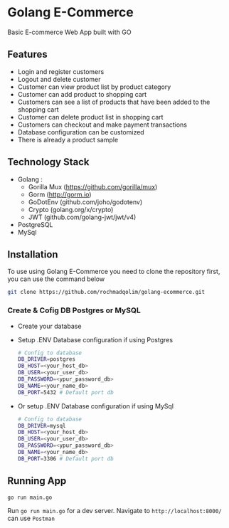 # Golang E-Commerce

Basic E-commerce Web App built with GO

## Features

- Login and register customers
- Logout and delete customer
- Customer can view product list by product category
- Customer can add product to shopping cart
- Customers can see a list of products that have been added to the shopping cart
- Customer can delete product list in shopping cart
- Customers can checkout and make payment transactions
- Database configuration can be customized
- There is already a product sample

## Technology Stack

- Golang :
  - Gorilla Mux (https://github.com/gorilla/mux)
  - Gorm (http://gorm.io)
  - GoDotEnv (github.com/joho/godotenv)
  - Crypto (golang.org/x/crypto)
  - JWT (github.com/golang-jwt/jwt/v4)
- PostgreSQL
- MySql

## Installation

To use using Golang E-Commerce you need to clone the repository first, you can use the command below

```sh
git clone https://github.com/rochmadqolim/golang-ecommerce.git
```

### Create & Cofig DB Postgres or MySQL

- Create your database
- Setup .ENV Database configuration if using Postgres

  ```sh
  # Config to database
  DB_DRIVER=postgres
  DB_HOST=<your_host_db>
  DB_USER=<your_user_db>
  DB_PASSWORD=<ypur_password_db>
  DB_NAME=<your_name_db>
  DB_PORT=5432 # Default port db
  ```

- Or setup .ENV Database configuration if using MySql
  ```sh
  # Config to database
  DB_DRIVER=mysql
  DB_HOST=<your_host_db>
  DB_USER=<your_user_db>
  DB_PASSWORD=<ypur_password_db>
  DB_NAME=<your_name_db>
  DB_PORT=3306 # Default port db
  ```

## Running App

```sh
go run main.go
```

Run `go run main.go` for a dev server. Navigate to `http://localhost:8000/` can use `Postman`
